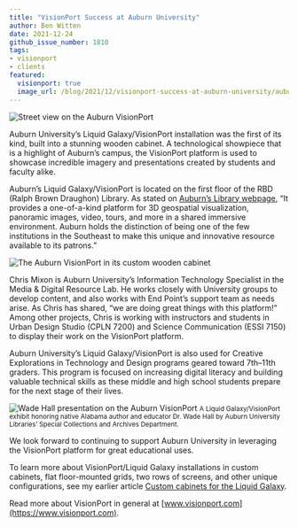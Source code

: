 ```yaml
---
title: "VisionPort Success at Auburn University"
author: Ben Witten
date: 2021-12-24
github_issue_number: 1810
tags:
- visionport
- clients
featured:
  visionport: true
  image_url: /blog/2021/12/visionport-success-at-auburn-university/auburn-1.jpg
---
```


![Street view on the Auburn VisionPort](/blog/2021/12/visionport-success-at-auburn-university/auburn-1.jpg)

Auburn University’s Liquid Galaxy/​VisionPort installation was the first of its kind, built into a stunning wooden cabinet. A technological showpiece that is a highlight of Auburn’s campus, the VisionPort platform is used to showcase incredible imagery and presentations created by students and faculty alike. 

Auburn’s Liquid Galaxy/​VisionPort is located on the first floor of the RBD (Ralph Brown Draughon) Library. As stated on [Auburn’s Library webpage](https://lib.auburn.edu/liquidgalaxy/), “It provides a one-of-a-kind platform for 3D geospatial visualization, panoramic images, video, tours, and more in a shared immersive environment. Auburn holds the distinction of being one of the few institutions in the Southeast to make this unique and innovative resource available to its patrons.”

![The Auburn VisionPort in its custom wooden cabinet](/blog/2019/10/liquid-galaxy-cabinets/image-0.jpg)

Chris Mixon is Auburn University’s Information Technology Specialist in the Media & Digital Resource Lab. He works closely with University groups to develop content, and also works with End Point’s support team as needs arise. As Chris has shared, “we are doing great things with this platform!” Among other projects, Chris is working with instructors and students in Urban Design Studio (CPLN 7200) and Science Communication (ESSI 7150) to display their work on the VisionPort platform. 

Auburn University’s Liquid Galaxy/​VisionPort is also used for Creative Explorations in Technology and Design programs geared toward 7th–11th graders. This program is focused on increasing digital literacy and building valuable technical skills as these middle and high school students prepare for the next stage of their lives.

![Wade Hall presentation on the Auburn VisionPort](/blog/2021/12/visionport-success-at-auburn-university/wade-hall.jpg)
<small>A Liquid Galaxy/​VisionPort exhibit honoring native Alabama author and educator Dr. Wade Hall by Auburn University Libraries’ Special Collections and Archives Department.</small>

We look forward to continuing to support Auburn University in leveraging the VisionPort platform for great educational uses.

To learn more about VisionPort/​Liquid Galaxy installations in custom cabinets, flat floor-mounted grids, two rows of screens, and other unique configurations, see my earlier article [Custom cabinets for the Liquid Galaxy](/blog/2019/10/liquid-galaxy-cabinets/).

Read more about VisionPort in general at [www.visionport.com](https://www.visionport.com).
